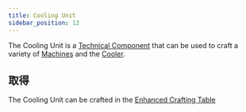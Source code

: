 ```yaml
---
title: Cooling Unit
sidebar_position: 12
---
```


The Cooling Unit is a [Technical Component](Technical-Components) that can be used to craft a variety of [Machines](Electric-Machines) and the [Cooler](Cooler).

## 取得

The Cooling Unit can be crafted in the [Enhanced Crafting Table](Enhanced-Crafting-Table)
